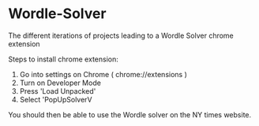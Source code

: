 # Wordle-Solver
The different iterations of projects leading to a Wordle Solver chrome extension

Steps to install chrome extension:

1. Go into settings on Chrome ( chrome://extensions )
2. Turn on Developer Mode
3. Press 'Load Unpacked'
4. Select 'PopUpSolverV

You should then be able to use the Wordle solver on the NY times website.
